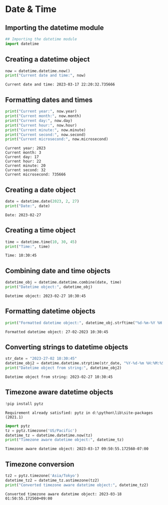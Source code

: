 # Date & Time

## Importing the datetime module


```python
## Importing the datetime module
import datetime
```

## Creating a datetime object


```python
now = datetime.datetime.now()
print("Current date and time:", now)
```

    Current date and time: 2023-03-17 22:20:32.735666
    

## Formatting dates and times


```python
print("Current year:", now.year)
print("Current month:", now.month)
print("Current day:", now.day)
print("Current hour:", now.hour)
print("Current minute:", now.minute)
print("Current second:", now.second)
print("Current microsecond:", now.microsecond)
```

    Current year: 2023
    Current month: 3
    Current day: 17
    Current hour: 22
    Current minute: 20
    Current second: 32
    Current microsecond: 735666
    

## Creating a date object


```python
date = datetime.date(2023, 2, 27)
print("Date:", date)
```

    Date: 2023-02-27
    

## Creating a time object


```python
time = datetime.time(10, 30, 45)
print("Time:", time)
```

    Time: 10:30:45
    

## Combining date and time objects


```python
datetime_obj = datetime.datetime.combine(date, time)
print("Datetime object:", datetime_obj)
```

    Datetime object: 2023-02-27 10:30:45
    

## Formatting datetime objects


```python
print("Formatted datetime object:", datetime_obj.strftime("%d-%m-%Y %H:%M:%S"))
```

    Formatted datetime object: 27-02-2023 10:30:45
    

## Converting strings to datetime objects


```python
str_date = "2023-27-02 10:30:45"
datetime_obj2 = datetime.datetime.strptime(str_date, "%Y-%d-%m %H:%M:%S")
print("Datetime object from string:", datetime_obj2)
```

    Datetime object from string: 2023-02-27 10:30:45
    

## Timezone aware datetime objects


```python
!pip install pytz
```

    Requirement already satisfied: pytz in d:\python\lib\site-packages (2021.1)
    


```python
import pytz
tz = pytz.timezone('US/Pacific')
datetime_tz = datetime.datetime.now(tz)
print("Timezone aware datetime object:", datetime_tz)
```

    Timezone aware datetime object: 2023-03-17 09:50:55.172560-07:00
    

## Timezone conversion


```python
tz2 = pytz.timezone('Asia/Tokyo')
datetime_tz2 = datetime_tz.astimezone(tz2)
print("Converted timezone aware datetime object:", datetime_tz2)
```

    Converted timezone aware datetime object: 2023-03-18 01:50:55.172560+09:00
    
